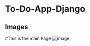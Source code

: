 # To-Do-App-Django


## Images

#This is the main Page 
![image](https://user-images.githubusercontent.com/57573454/198031604-6827d082-4f57-421b-ae92-2b2b7ba17af8.png)


